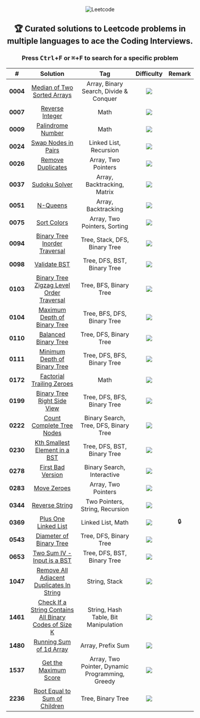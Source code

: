 <div align="center">

<picture>
  <source media="(prefers-color-scheme: light)" srcset="https://telegra.ph/file/50295ab5d953128d8e698.png">
  <source media="(prefers-color-scheme: dark)" srcset="https://telegra.ph/file/7ea4a5e6d225c0fe19686.png">
  <img alt="Leetcode">
</picture>

## 🏆 Curated solutions to Leetcode problems in multiple languages to ace the Coding Interviews.

### Press <kbd>Ctrl</kbd>+<kbd>F</kbd> or <kbd>⌘</kbd>+<kbd>F</kbd> to search for a specific problem

|    #     |                           Solution                            |                       Tag                       | Difficulty  | Remark |
| :------: | :-----------------------------------------------------------: | :---------------------------------------------: | :---------: | :----: |
| **0004** |               [Median of Two Sorted Arrays][4]                |     Array, Binary Search, Divide & Conquer      |  ![][hard]  |        |
| **0007** |                     [Reverse Integer][7]                      |                      Math                       | ![][medium] |        |
| **0009** |                    [Palindrome Number][9]                     |                      Math                       |  ![][easy]  |        |
| **0024** |                   [Swap Nodes in Pairs][24]                   |             Linked List, Recursion              | ![][medium] |        |
| **0026** |                    [Remove Duplicates][26]                    |               Array, Two Pointers               |  ![][easy]  |        |
| **0037** |                      [Sudoku Solver][37]                      |           Array, Backtracking, Matrix           |  ![][hard]  |        |
| **0051** |                        [N-Queens][51]                         |               Array, Backtracking               |  ![][hard]  |        |
| **0075** |                       [Sort Colors][75]                       |          Array, Two Pointers, Sorting           | ![][medium] |        |
| **0094** |              [Binary Tree Inorder Traversal][94]              |          Tree, Stack, DFS, Binary Tree          |  ![][easy]  |        |
| **0098** |                      [Validate BST][98]                       |           Tree, DFS, BST, Binary Tree           | ![][medium] |        |
| **0103** |        [Binary Tree Zigzag Level Order Traversal][103]        |             Tree, BFS, Binary Tree              | ![][medium] |        |
| **0104** |              [Maximum Depth of Binary Tree][104]              |           Tree, BFS, DFS, Binary Tree           |  ![][easy]  |        |
| **0110** |                  [Balanced Binary Tree][110]                  |             Tree, DFS, Binary Tree              |  ![][easy]  |        |
| **0111** |              [Minimum Depth of Binary Tree][111]              |           Tree, DFS, BFS, Binary Tree           |  ![][easy]  |        |
| **0172** |               [Factorial Trailing Zeroes][172]                |                      Math                       | ![][medium] |        |
| **0199** |              [Binary Tree Right Side View][199]               |           Tree, DFS, BFS, Binary Tree           | ![][medium] |        |
| **0222** |               [Count Complete Tree Nodes][222]                |      Binary Search, Tree, DFS, Binary Tree      | ![][medium] |        |
| **0230** |             [Kth Smallest Element in a BST][230]              |           Tree, DFS, BST, Binary Tree           | ![][medium] |        |
| **0278** |                   [First Bad Version][278]                    |           Binary Search, Interactive            |  ![][easy]  |        |
| **0283** |                      [Move Zeroes][283]                       |               Array, Two Pointers               |  ![][easy]  |        |
| **0344** |                     [Reverse String][344]                     |         Two Pointers, String, Recursion         |  ![][easy]  |        |
| **0369** |                  [Plus One Linked List][369]                  |                Linked List, Math                | ![][medium] |   🔒   |
| **0543** |                [Diameter of Binary Tree][543]                 |             Tree, DFS, Binary Tree              |  ![][easy]  |        |
| **0653** |              [Two Sum IV - Input is a BST][653]               |           Tree, DFS, BST, Binary Tree           |  ![][easy]  |        |
| **1047** |       [Remove All Adjacent Duplicates In String][1047]        |                  String, Stack                  |  ![][easy]  |        |
| **1461** | [Check If a String Contains All Binary Codes of Size K][1461] |      String, Hash Table, Bit Manipulation       | ![][medium] |        |
| **1480** |                [Running Sum of 1d Array][1480]                |                Array, Prefix Sum                |  ![][easy]  |        |
| **1537** |                 [Get the Maximum Score][1537]                 | Array, Two Pointer, Dynamic Programming, Greedy |  ![][hard]  |        |
| **2236** |             [Root Equal to Sum of Children][2236]             |                Tree, Binary Tree                |  ![][easy]  |        |

</div>
<!---------------------------------{ Path Reference }-------------------------->

[4]: ./0001-0100/004%20-%20Median%20of%20Two%20Sorted%20Arrays/
[7]: ./0001-0100/007%20-%20Reverse%20Integer/
[9]: ./0001-0100/009%20-%20Palindrome%20Number/
[24]: ./0001-0100/024%20-%20Swap%20Nodes%20in%20Pairs/
[26]: ./0001-0100/026%20-%20Remove%20Duplicates%20from%20Sorted%20Array/
[37]: ./0001-0100/037%20-%20Sudoku%20Solver/
[51]: ./0001-0100/051%20-%20N-Queens/
[75]: ./0001-0100/075%20-%20Sort%20Colors/
[94]: ./0001-0100/094%20-%20Binary%20Tree%20Inorder%20Traversal/
[98]: ./0001-0100/098%20-%20Validate%20Binary%20Search%20Tree/
[103]: ./0101-0200/103%20-%20Binary%20Tree%20Zigzag%20Level%20Order%20Traversal/
[104]: ./0101-0200/104%20-%20Maximum%20Depth%20of%20Binary%20Tree/
[110]: ./0101-0200/110%20-%20Balanced%20Binary%20Tree/
[111]: ./0101-0200/111%20-%20Minimum%20Depth%20of%20Binary%20Tree/
[172]: ./0101-0200/172%20-%20Factorial%20Trailing%20Zeroes/
[199]: ./0101-0200/199%20-%20Binary%20Tree%20Right%20Side%20View/
[222]: ./0201-0300/222%20-%20Count%20Complete%20Tree%20Nodes/
[230]: ./0201-0300/230%20-%20Kth%20Smallest%20Element%20in%20a%20BST/
[278]: ./0201-0300/278%20-%20First%20Bad%20Version/
[283]: ./0201-0300/283%20-%20Move%20Zeroes/
[344]: ./0301-0400/344%20-%20Reverse%20String/
[369]: ./0301-0400/369%20-%20Plus%20One%20Linked%20List/
[543]: ./0501-0600/543%20-%20Diameter%20of%20Binary%20Tree/
[653]: ./0601-0700/653%20-%20Two%20Sum%20IV%20-%20Input%20is%20a%20BST/
[1047]: ./1001-1100/1047%20-%20Remove%20All%20Adjacent%20Duplicates%20In%20String/
[1461]: ./1401-1500/1461%20-%20Check%20If%20a%20String%20Contains%20All%20Binary%20Codes%20of%20Size%20K/
[1480]: ./1401-1500/1480%20-%20Running%20Sum%20of%201d%20Array/
[1537]: ./1501-1600/1537%20-%20Get%20the%20Maximum%20Score/
[2236]: ./2201-2300/2236%20-%20Root%20Equals%20Sum%20of%20Children/

<!----------------------------------{ Labels }--------------------------------->

[easy]: https://img.shields.io/badge/-Easy-bright
[medium]: https://img.shields.io/badge/-Medium-yellow
[hard]: https://img.shields.io/badge/-Hard-red
